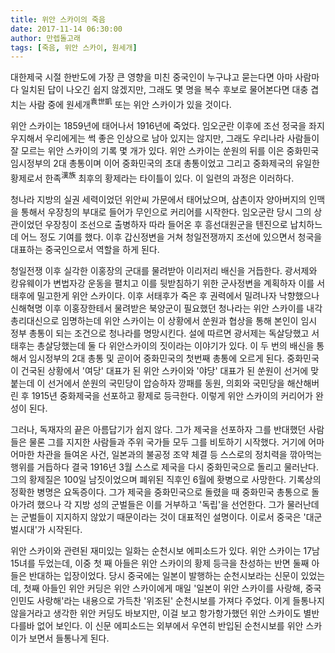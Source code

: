 ```yaml
---
title: 위안 스카이의 죽음
date: 2017-11-14 06:30:00
author: 만렙돌고래
tags: [죽음, 위안 스카이, 원세개]
---
```


대한제국 시절 한반도에 가장 큰 영향을 미친 중국인이 누구냐고 묻는다면 아마 사람마다 일치된 답이 나오긴 쉽지 않겠지만, 그래도 몇 명을 복수 후보로 물어본다면 대충 겹치는 사람 중에 원세개<sup>袁世凱</sup> 또는 위안 스카이가 있을 것이다.

위안 스카이는 1859년에 태어나서 1916년에 죽었다. 임오군란 이후에 조선 정국을 좌지우지해서 우리에게는 썩 좋은 인상으로 남아 있지는 않지만, 그래도 우리나라 사람들이 잘 모르는 위안 스카이의 기록 몇 개가 있다. 위안 스카이는 쑨원의 뒤를 이은 중화민국 임시정부의 2대 총통이며 이어 중화민국의 초대 총통이었고 그리고 중화제국의 유일한 황제로서 한족<sup>漢族</sup> 최후의 황제라는 타이틀이 있다. 이 일련의 과정은 이러하다.

청나라 지방의 실권 세력이었던 위안씨 가문에서 태어났으며, 삼촌이자 양아버지의 인맥을 통해서 우장칭의 부대로 들어가 무인으로 커리어를 시작한다. 임오군란 당시 그의 상관이었던 우장칭이 조선으로 출병하자 따라 들어온 후 흥선대원군을 텐진으로 납치하느데 어느 정도 기여를 했다. 이후 갑신정변을 거쳐 청일전쟁까지 조선에 있으면서 청국을 대표하는 중국인으로서 역할을 하게 된다.

청일전쟁 이후 실각한 이홍장의 군대를 물려받아 이리저리 배신을 거듭한다. 광서제와 캉유웨이가 변법자강 운동을 펼치고 이를 뒷받침하기 위한 군사정변을 계획하자 이를 서태후에 밀고한게 위안 스카이다. 이후 서태후가 죽은 후 권력에서 밀려나자 낙향했으나 신해혁명 이후 이홍장한테서 물려받은 북양군이 필요했던 청나라는 위안 스카이를 내각총리대신으로 임명하는데 위안 스카이는 이 상황에서 쑨원과 협상을 통해 본인이 임시 정부 총통이 되는 조건으로 청나라를 명망시킨다. 설에 따르면 광서제는 독살당했고 서태후는 총살당했는데 둘 다 위안스카이의 짓이라는 이야기가 있다. 이 두 번의 배신을 통해서 임시정부의 2대 총통 및 곧이어 중화민국의 첫번째 총통에 오르게 된다. 중화민국이 건국된 상황에서 '여당' 대표가 된 위안 스카이와 '야당' 대표가 된 쑨원이 선거에 맞붙는데 이 선거에서 쑨원의 국민당이 압승하자 깡패를 동원, 의회와 국민당을 해산해버린 후 1915년 중화제국을 선포하고 황제로 등극한다. 이렇게 위안 스카이의 커리어가 완성이 된다.

그러나, 독재자의 끝은 아름답기가 쉽지 않다. 그가 제국을 선포하자 그를 반대했던 사람들은 물론 그를 지지한 사람들과 주위 국가들 모두 그를 비토하기 시작했다. 거기에 어마어마한 차관을 들여온 사건, 일본과의 불공정 조약 체결 등 스스로의 정치력을 깎아먹는 행위를 거듭하다 결국 1916년 3월 스스로 제국을 다시 중화민국으로 돌리고 물러난다. 그의 황제질은 100일 남짓이었으며 폐위된 직후인 6월에 홧병으로 사망한다. 기록상의 정확한 병명은 요독증이다. 그가 제국을 중화민국으로 돌렸을 때 중화민국 총통으로 돌아가려 했으나 각 지방 성의 군벌들은 이를 거부하고 '독립'을 선언한다. 그가 물러난데는 군벌들이 지지하지 않았기 때문이라는 것이 대표적인 설명이다. 이로서 중국은 '대군벌시대'가 시작된다.

위안 스카이와 관련된 재미있는 일화는 순천시보 에피소드가 있다. 위안 스카이는 17남 15녀를 두었는데, 이중 첫 째 아들은 위안 스카이의 황제 등극을 찬성하는 반면 둘째 아들은 반대하는 입장이었다. 당시 중국에는 일본이 발행하는 순천시보라는 신문이 있었는데, 첫째 아들인 위안 커딩은 위안 스카이에게 매일 '일본이 위안 스카이를 사랑해, 중국 인민도 사랑해'라는 내용으로 가득찬 '위조된' 순천시보를 가져다 주었다. 이게 들통나지 않을거라고 생각한 위안 커딩도 바보지만, 이걸 보고 항가항가했던 위안 스카이도 별반 다를바 없어 보인다. 이 신문 에피소드는 외부에서 우연히 반입된 순천시보를 위안 스카이가 보면서 들통나게 된다.

